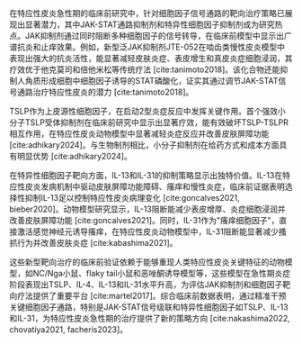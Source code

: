 在特应性皮炎急性期的临床前研究中，针对细胞因子信号通路的靶向治疗策略已展现出显著潜力，其中JAK-STAT通路抑制剂和特异性细胞因子抑制剂成为研究热点。JAK抑制剂通过同时阻断多种细胞因子的信号转导，在临床前模型中显示出广谱抗炎和止痒效果。例如，新型泛JAK抑制剂JTE-052在啮齿类慢性皮炎模型中表现出强大的抗炎活性，能显著减轻皮肤炎症、表皮增生和真皮炎症细胞浸润，其疗效优于他克莫司和倍他米松等传统疗法 [cite:tanimoto2018]。该化合物还能抑制人角质形成细胞中细胞因子诱导的STAT磷酸化，证实其通过调节JAK-STAT信号通路治疗特应性皮炎的潜力 [cite:tanimoto2018]。

TSLP作为上皮源性细胞因子，在启动2型炎症反应中发挥关键作用。首个强效小分子TSLP受体抑制剂在临床前研究中显示出显著疗效，能有效破坏TSLP-TSLPR相互作用，在特应性皮炎动物模型中显著减轻炎症反应并改善皮肤屏障功能 [cite:adhikary2024]。与生物制剂相比，小分子抑制剂在给药方式和成本方面具有明显优势 [cite:adhikary2024]。

在特异性细胞因子靶向方面，IL-13和IL-31的抑制策略显示出独特价值。IL-13在特应性皮炎发病机制中驱动皮肤屏障功能障碍、瘙痒和慢性炎症，临床前证据表明选择性抑制IL-13足以控制特应性皮炎病理变化 [cite:goncalves2021, bieber2020]。动物模型研究显示，IL-13阻断能减少表皮增厚、炎症细胞浸润并改善皮肤屏障功能 [cite:goncalves2021]。同时，IL-31作为"瘙痒细胞因子"，直接激活感觉神经元诱导瘙痒，在特应性皮炎动物模型中，IL-31阻断能显著减少搔抓行为并改善皮肤炎症 [cite:kabashima2021]。

这些新型靶向治疗的临床前验证依赖于能够重现人类特应性皮炎关键特征的动物模型，如NC/Nga小鼠、flaky tail小鼠和恶唑酮诱导模型等，这些模型在急性期炎症阶段表现出TSLP、IL-4、IL-13和IL-31水平升高，为评估JAK抑制剂和细胞因子靶向疗法提供了重要平台 [cite:martel2017]。综合临床前数据表明，通过精准干预关键细胞因子通路，特别是JAK-STAT信号级联和特异性细胞因子如TSLP、IL-13和IL-31，为特应性皮炎急性期的治疗提供了新的策略方向 [cite:nakashima2022, chovatiya2021, facheris2023]。